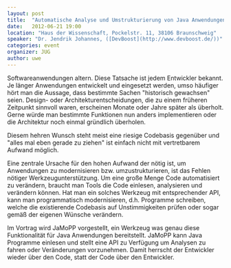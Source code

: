 ```yaml
---
layout: post
title:  "Automatische Analyse und Umstrukturierung von Java Anwendungen mit JaMoPP"
date:   2012-06-21 19:00
location: "Haus der Wissenschaft, Pockelstr. 11, 38106 Braunschweig"
speaker: "Dr. Jendrik Johannes, ([DevBoost](http://www.devboost.de/))"
categories: event
organizer: JUG
author: uwe
---
```

Softwareanwendungen altern. Diese Tatsache ist jedem Entwickler bekannt. Je länger Anwendungen entwickelt und eingesetzt
werden, umso häufiger hört man die Aussage, dass bestimmte Sachen "historisch gewachsen" seien. Design- oder
Architekturentscheidungen, die zu einem früheren Zeitpunkt sinnvoll waren, erscheinen Monate oder Jahre später als
überholt. Gerne würde man bestimmte Funktionen nun anders implementieren oder die Architektur noch einmal gründlich überholen.

Diesem hehren Wunsch steht meist eine riesige Codebasis gegenüber und "alles mal eben gerade zu ziehen" ist einfach
nicht mit vertretbarem Aufwand möglich.

Eine zentrale Ursache für den hohen Aufwand der nötig ist, um Anwendungen zu modernisieren bzw. umzustrukturieren, ist
das Fehlen nötiger Werkzeugunterstützung. Um eine große Menge Code automatisiert zu verändern, braucht man Tools die
Code einlesen, analysieren und verändern können. Hat man ein solches Werkzeug mit entsprechender API, kann man
programmatisch modernisieren, d.h. Programme schreiben, welche die existierende Codebasis auf Unstimmigkeiten prüfen
oder sogar gemäß der eigenen Wünsche verändern.

Im Vortrag wird JaMoPP vorgestellt, ein Werkzeug was genau diese Funktionalität für Java Anwendungen bereitstellt.
JaMoPP kann Java Programme einlesen und stellt eine API zu Verfügung um Analysen zu fahren oder Veränderungen
vorzunehmen. Damit herrscht der Entwickler wieder über den Code, statt der Code über den Entwickler.